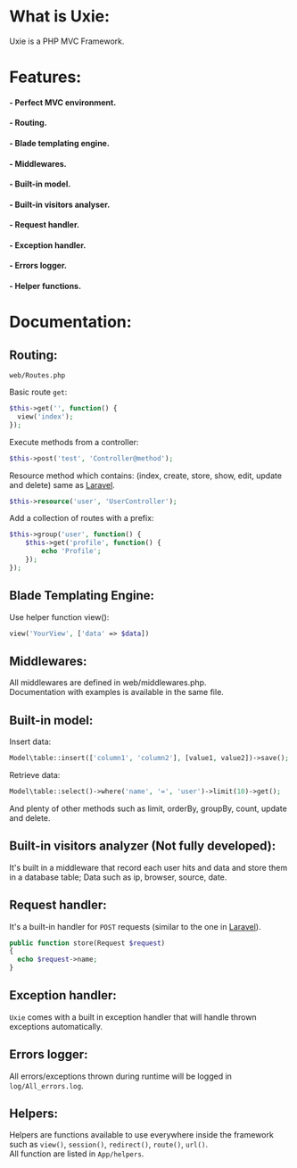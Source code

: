 # What is Uxie:  
Uxie is a PHP MVC Framework.  

# Features:
#### - Perfect MVC environment.
#### - Routing.
#### - Blade templating engine.
#### - Middlewares.
#### - Built-in model.
#### - Built-in visitors analyser.
#### - Request handler.
#### - Exception handler.
#### - Errors logger.
#### - Helper functions.  

# Documentation:  

## Routing:
`web/Routes.php`

Basic route `get`:
```php
$this->get('', function() {
  view('index');
});
```
Execute methods from a controller:
```php
$this->post('test', 'Controller@method');
```

Resource method which contains: (index, create, store, show, edit, update and delete) same as [Laravel](https://github.com/laravel/framework/blob/5.5/src/Illuminate/Routing/Router.php#L294).  
```php
$this->resource('user', 'UserController');
```
Add a collection of routes with a prefix:
```php
$this->group('user', function() {
    $this->get('profile', function() {
        echo 'Profile';
    });
});
```  

## Blade Templating Engine:
Use helper function view():  
```php
view('YourView', ['data' => $data])
```  

## Middlewares:
All middlewares are defined in web/middlewares.php.  
Documentation with examples is available in the same file.  

## Built-in model:
Insert data:  
```php
Model\table::insert(['column1', 'column2'], [value1, value2])->save();
```
Retrieve data:  
```php
Model\table::select()->where('name', '=', 'user')->limit(10)->get();
```
And plenty of other methods such as limit, orderBy, groupBy, count, update and delete.  

## Built-in visitors analyzer (Not fully developed):
It's built in a middleware that record each user hits and data and store them in a database table;
Data such as ip, browser, source, date.   

## Request handler:
It's a built-in handler for `POST` requests (similar to the one in [Laravel](https://github.com/laravel/framework/blob/5.5/src/Illuminate/Http/Request.php)).  

```php
public function store(Request $request)  
{  
  echo $request->name;  
}
```

## Exception handler:
`Uxie` comes with a built in exception handler that will handle thrown exceptions automatically.  

## Errors logger:
All errors/exceptions thrown during runtime will be logged in `log/All_errors.log`.  

## Helpers:
Helpers are functions available to use everywhere inside the framework such as `view()`, `session()`, `redirect()`, `route()`, `url()`.  
All function are listed in `App/helpers`.
